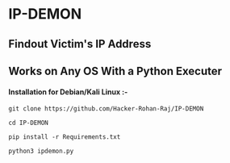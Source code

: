 # IP-DEMON
## Findout Victim's IP Address

## Works on Any OS With a Python Executer

#### Installation for Debian/Kali Linux :- 
```
git clone https://github.com/Hacker-Rohan-Raj/IP-DEMON
```
```
cd IP-DEMON
```
```
pip install -r Requirements.txt
```
```
python3 ipdemon.py
```
